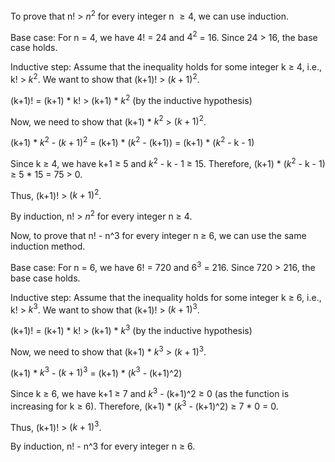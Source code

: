  To prove that n! > $n^2$ for every integer n $\geq{4}$, we can use induction.

Base case: For n = 4, we have 4! = 24 and $4^2$ = 16. Since 24 > 16, the base case holds.

Inductive step: Assume that the inequality holds for some integer k ≥ 4, i.e., k! > $k^2$. We want to show that (k+1)! > $(k+1)^2$.

(k+1)! = (k+1) * k! > (k+1) * $k^2$ (by the inductive hypothesis)

Now, we need to show that (k+1) * $k^2$ > $(k+1)^2$.

(k+1) * $k^2$ - $(k+1)^2$ = (k+1) * ($k^2$ - (k+1)) = (k+1) * ($k^2$ - k - 1)

Since k ≥ 4, we have k+1 ≥ 5 and $k^2$ - k - 1 ≥ 15. Therefore, (k+1) * ($k^2$ - k - 1) ≥ 5 * 15 = 75 > 0.

Thus, (k+1)! > $(k+1)^2$.

By induction, n! > $n^2$ for every integer n ≥ 4.

Now, to prove that n! - n^3 for every integer n ≥ 6, we can use the same induction method.

Base case: For n = 6, we have 6! = 720 and $6^3$ = 216. Since 720 > 216, the base case holds.

Inductive step: Assume that the inequality holds for some integer k ≥ 6, i.e., k! > $k^3$. We want to show that (k+1)! > $(k+1)^3$.

(k+1)! = (k+1) * k! > (k+1) * $k^3$ (by the inductive hypothesis)

Now, we need to show that (k+1) * $k^3$ > $(k+1)^3$.

(k+1) * $k^3$ - $(k+1)^3$ = (k+1) * ($k^3$ - (k+1)^2)

Since k ≥ 6, we have k+1 ≥ 7 and $k^3$ - (k+1)^2 ≥ 0 (as the function is increasing for k ≥ 6). Therefore, (k+1) * ($k^3$ - (k+1)^2) ≥ 7 * 0 = 0.

Thus, (k+1)! > $(k+1)^3$.

By induction, n! - n^3 for every integer n ≥ 6.